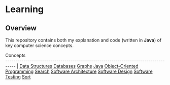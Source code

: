 # Learning

## Overview
This repository contains both my explanation and code (written in **Java**) of key computer science concepts.

Concepts                                                          
----------------------------------------------------------------------------------- |
[Data Structures](https://github.com/shumarb/learning/tree/main/data-structures)
[Databases](https://github.com/shumarb/learning/tree/main/databases)
[Graphs](https://github.com/shumarb/learning/tree/main/graphs)
[Java](https://github.com/shumarb/learning/tree/main/java)
[Object-Oriented Programming](https://github.com/shumarb/learning/tree/main/object-oriented-programming)
[Search](https://github.com/shumarb/learning/tree/main/search)
[Software Architecture](https://github.com/shumarb/learning/tree/main/software-architecture)
[Software Design](https://github.com/shumarb/learning/tree/main/software-design)
[Software Testing](https://github.com/shumarb/learning/tree/main/software-testing)
[Sort](https://github.com/shumarb/learning/tree/main/sort)
